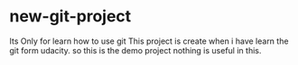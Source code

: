 # new-git-project
Its Only for learn how to use git
This project is create when i have learn the git form udacity.
so this is the demo project nothing is useful in this.
